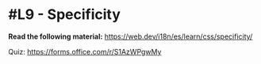 # #L9 - Specificity

**Read the following material:**
https://web.dev/i18n/es/learn/css/specificity/

Quiz: https://forms.office.com/r/S1AzWPgwMy

